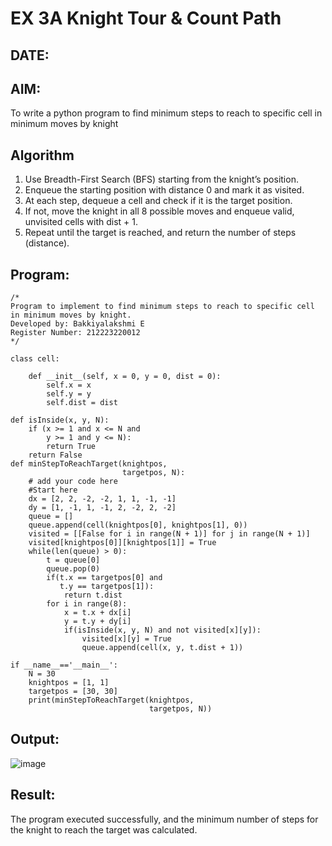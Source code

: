 # EX 3A Knight Tour & Count Path
## DATE:
## AIM:
To write a python program to find minimum steps to reach to specific cell in minimum moves by knight


## Algorithm
1. Use Breadth-First Search (BFS) starting from the knight’s position.
2. Enqueue the starting position with distance 0 and mark it as visited.
3. At each step, dequeue a cell and check if it is the target position.
4. If not, move the knight in all 8 possible moves and enqueue valid, unvisited cells with dist + 1.
5. Repeat until the target is reached, and return the number of steps (distance).
   
## Program:
```
/*
Program to implement to find minimum steps to reach to specific cell in minimum moves by knight.
Developed by: Bakkiyalakshmi E 
Register Number: 212223220012  
*/
```
```
class cell:
     
    def __init__(self, x = 0, y = 0, dist = 0):
        self.x = x
        self.y = y
        self.dist = dist

def isInside(x, y, N):
    if (x >= 1 and x <= N and
        y >= 1 and y <= N):
        return True
    return False
def minStepToReachTarget(knightpos,
                         targetpos, N):
    # add your code here
    #Start here
    dx = [2, 2, -2, -2, 1, 1, -1, -1]
    dy = [1, -1, 1, -1, 2, -2, 2, -2]
    queue = []
    queue.append(cell(knightpos[0], knightpos[1], 0))
    visited = [[False for i in range(N + 1)] for j in range(N + 1)]
    visited[knightpos[0]][knightpos[1]] = True
    while(len(queue) > 0):
        t = queue[0]
        queue.pop(0)
        if(t.x == targetpos[0] and
           t.y == targetpos[1]):
            return t.dist
        for i in range(8):
            x = t.x + dx[i]
            y = t.y + dy[i]
            if(isInside(x, y, N) and not visited[x][y]):
                visited[x][y] = True
                queue.append(cell(x, y, t.dist + 1))
    
if __name__=='__main__':
    N = 30
    knightpos = [1, 1]
    targetpos = [30, 30]
    print(minStepToReachTarget(knightpos,
                               targetpos, N))
```

## Output:
![image](https://github.com/user-attachments/assets/d1738693-183d-40e9-b757-e8b006885fc1)




## Result:
The program executed successfully, and the minimum number of steps for the knight to reach the target was calculated.

